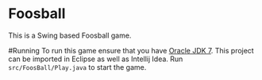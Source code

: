 # Foosball
This is a Swing based Foosball game. 

#Running
To run this game ensure that you have [Oracle JDK 7](http://www.oracle.com/technetwork/java/index.html).
This project can be imported in Eclipse as well as Intellij Idea. Run ``src/FoosBall/Play.java`` to start the game.
